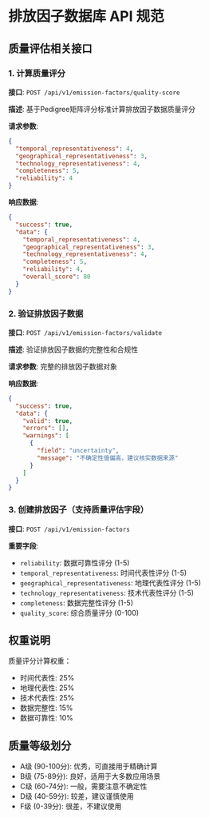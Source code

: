 # 排放因子数据库 API 规范

## 质量评估相关接口

### 1. 计算质量评分

**接口**: `POST /api/v1/emission-factors/quality-score`

**描述**: 基于Pedigree矩阵评分标准计算排放因子数据质量评分

**请求参数**:
```json
{
  "temporal_representativeness": 4,
  "geographical_representativeness": 3,
  "technology_representativeness": 4,
  "completeness": 5,
  "reliability": 4
}
```

**响应数据**:
```json
{
  "success": true,
  "data": {
    "temporal_representativeness": 4,
    "geographical_representativeness": 3,
    "technology_representativeness": 4,
    "completeness": 5,
    "reliability": 4,
    "overall_score": 80
  }
}
```

### 2. 验证排放因子数据

**接口**: `POST /api/v1/emission-factors/validate`

**描述**: 验证排放因子数据的完整性和合规性

**请求参数**: 完整的排放因子数据对象

**响应数据**:
```json
{
  "success": true,
  "data": {
    "valid": true,
    "errors": [],
    "warnings": [
      {
        "field": "uncertainty",
        "message": "不确定性值偏高，建议核实数据来源"
      }
    ]
  }
}
```

### 3. 创建排放因子（支持质量评估字段）

**接口**: `POST /api/v1/emission-factors`

**重要字段**:
- `reliability`: 数据可靠性评分 (1-5)
- `temporal_representativeness`: 时间代表性评分 (1-5)
- `geographical_representativeness`: 地理代表性评分 (1-5)
- `technology_representativeness`: 技术代表性评分 (1-5)
- `completeness`: 数据完整性评分 (1-5)
- `quality_score`: 综合质量评分 (0-100)

## 权重说明

质量评分计算权重：
- 时间代表性: 25%
- 地理代表性: 25%
- 技术代表性: 25%
- 数据完整性: 15%
- 数据可靠性: 10%

## 质量等级划分

- A级 (90-100分): 优秀，可直接用于精确计算
- B级 (75-89分): 良好，适用于大多数应用场景
- C级 (60-74分): 一般，需要注意不确定性
- D级 (40-59分): 较差，建议谨慎使用
- F级 (0-39分): 很差，不建议使用 